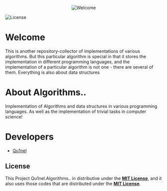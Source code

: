 <p align="center">
  <img src="https://github.com/Qu1nel/Algorithms../blob/github/.github/welcome.png" alt="Welcome" />
</p>

<img src="https://img.shields.io/github/license/Qu1nel/Algorithms..?color=g" alt="License" />

# Welcome

This is another repository-collector of implementations of various algorithms. But this particular algorithm is special in that it stores the implementation in different programming languages, and the implementation of a particular algorithm is not one - there are several of them. Everything is also about data structures

# About Algorithms..

Implementation of Algorithms and data structures in various programming languages. As well as the implementation of trivial tasks in computer science!

# Developers

- [Qu1nel](https://github.com/Qu1nel/)

## License

This Project Qu1nel.Algorithms.. in distributive under the **[MIT License](./LICENSE)**, and it also uses those codes that are
distributed under the **[MIT License](./LICENSE)**.
